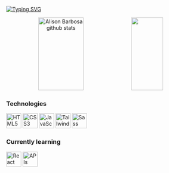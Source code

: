 [![Typing SVG](https://readme-typing-svg.herokuapp.com/?color=00bcd4&size=35&center=true&vCenter=true&width=1000&lines=HELLO,+MY+NAME+is+Alison+Barbosa;I+am+a+front-end+developer;Be+Welcome!+:%29)](https://git.io/typing-svg)

<div align="center">  
  <img width="49%" height="195px" src="https://github-readme-stats.vercel.app/api?username=alisonnbarbosaa&show_icons=true&count_private=true&hide_border=true&title_color=00bcd4&icon_color=00bcd4&text_color=c9d1d9&bg_color=0d1117" alt="Alison Barbosa github stats" /> 
  <img width="41%" height="195px" src="https://github-readme-stats.vercel.app/api/top-langs/?username=alisonnbarbosaa&layout=compact&hide_border=true&title_color=00bcd4&text_color=c9d1d9&bg_color=0d1117" />
</div>

### Technologies

<p align="left">
  <img src="https://cdn.jsdelivr.net/gh/devicons/devicon/icons/html5/html5-original.svg" alt="HTML5" width="40px" />
  <img src="https://cdn.jsdelivr.net/gh/devicons/devicon/icons/css3/css3-original.svg" alt="CSS3" width="40px" />
  <img src="https://cdn.jsdelivr.net/gh/devicons/devicon/icons/javascript/javascript-original.svg" alt="JavaScript" width="40px" />
  <img src="https://cdn.jsdelivr.net/gh/devicons/devicon/icons/tailwindcss/tailwindcss-original.svg" alt="Tailwind CSS" width="40px" />
  <img src="https://cdn.jsdelivr.net/gh/devicons/devicon/icons/sass/sass-original.svg" alt="Sass" width="40px" />
</p>

### Currently learning

<p align="left">
  <img src="https://cdn.jsdelivr.net/gh/devicons/devicon/icons/react/react-original.svg" alt="React" width="40px" />
  <img src="https://img.shields.io/badge/-API-005f73?logo=postman&logoColor=white&style=flat-square" alt="APIs" width="40px" />
</p>
